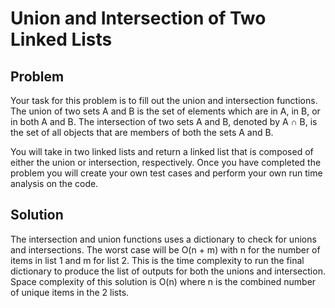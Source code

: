 # Union and Intersection of Two Linked Lists

## Problem
Your task for this problem is to fill out the union and intersection functions. The union of two sets A and B is the set of elements which are in A, in B, or in both A and B. The intersection of two sets A and B, denoted by A ∩ B, is the set of all objects that are members of both the sets A and B.

You will take in two linked lists and return a linked list that is composed of either the union or intersection, respectively. Once you have completed the problem you will create your own test cases and perform your own run time analysis on the code.

## Solution

The intersection and union functions uses a dictionary to check for unions and intersections. The worst case will be O(n + m) with n for the number of items in list 1 and m for list 2. This is the time complexity to run the final dictionary to produce the list of outputs for both the unions and intersection. Space complexity of this solution is O(n) where n is the combined number of unique items in the 2 lists.